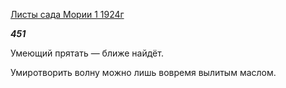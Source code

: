 [Листы сада Мории 1 1924г](https://127.0.0.1:4002/agni/1924)

___451___

Умеющий прятать — ближе найдёт.   

Умиротворить волну можно лишь вовремя вылитым маслом.   

